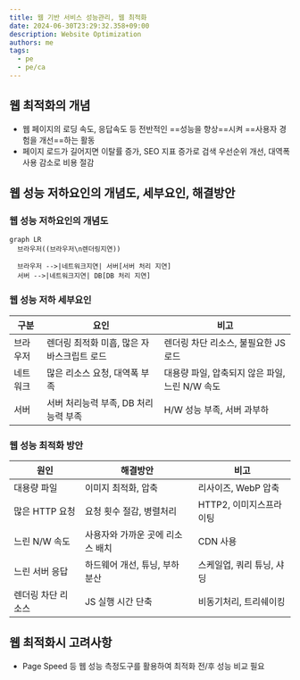 ```yaml
---
title: 웹 기반 서비스 성능관리, 웹 최적화
date: 2024-06-30T23:29:32.358+09:00
description: Website Optimization
authors: me
tags: 
  - pe
  - pe/ca 
---
```


## 웹 최적화의 개념

- 웹 페이지의 로딩 속도, 응답속도 등 전반적인 ==성능을 향상==시켜 ==사용자 경험을 개선==하는 활동
- 페이지 로드가 길어지면 이탈률 증가, SEO 지표 증가로 검색 우선순위 개선, 대역폭 사용 감소로 비용 절감

## 웹 성능 저하요인의 개념도, 세부요인, 해결방안

### 웹 성능 저하요인의 개념도

```mermaid
graph LR
  브라우저((브라우저\n렌더링지연))
  
  브라우저 -->|네트워크지연| 서버[서버 처리 지연]
  서버 -->|네트워크지연| DB[DB 처리 지연]
```

### 웹 성능 저하 세부요인

| 구분 | 요인 | 비고 |
| --- | --- | --- |
| 브라우저 | 렌더링 최적화 미흡, 많은 자바스크립트 로드 | 렌더링 차단 리소스, 불필요한 JS로드 |
| 네트워크 | 많은 리소스 요청, 대역폭 부족 | 대용량 파일, 압축되지 않은 파일, 느린 N/W 속도 |
| 서버 | 서버 처리능력 부족, DB 처리능력 부족 | H/W 성능 부족, 서버 과부하 |

### 웹 성능 최적화 방안

| 원인 | 해결방안 | 비고 |
| ---  | ---  | ---  |
| 대용량 파일 | 이미지 최적화, 압축 | 리사이즈, WebP 압축 |
| 많은 HTTP 요청 | 요청 횟수 절감, 병렬처리 | HTTP2, 이미지스프라이팅 |
| 느린 N/W 속도  | 사용자와 가까운 곳에 리소스 배치 | CDN 사용 |
| 느린 서버 응답 | 하드웨어 개선, 튜닝, 부하 분산 | 스케일업, 쿼리 튜닝, 샤딩 |
| 렌더링 차단 리소스 | JS 실행 시간 단축 | 비동기처리, 트리쉐이킹 |

## 웹 최적화시 고려사항

- Page Speed 등 웹 성능 측정도구를 활용하여 최적화 전/후 성능 비교 필요
